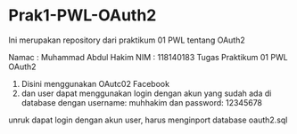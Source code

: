# Prak1-PWL-OAuth2
Ini merupakan repository dari praktikum 01 PWL tentang OAuth2


Namac : Muhammad Abdul Hakim
NIM : 118140183
Tugas Praktikum 01 PWL OAuth2
 
 1. Disini menggunakan OAutc02 Facebook
 2. dan user dapat menggunakan login dengan akun yang sudah ada di database dengan username: 	muhhakim dan password: 12345678

unruk dapat login dengan akun user, harus menginport database oauth2.sql
